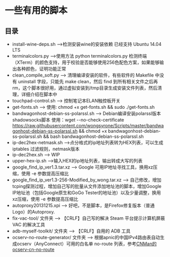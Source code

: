 # 一些有用的脚本
## 目录
* install-wine-deps.sh  -->检测安装wine的安装依赖 已经支持 Ubuntu 14.04 LTS
* terminalcolors.py  -->使用方法 python terminalcolors.py 检测终端（XTerm）的颜色支持，用于校验是否能够使用256色配色方案，如果能够输出各种颜色，证明功能正常
* clean_compile_soft.py  --> 清理编译安装的软件，有些软件的 Makefile 中没有 uninstall 字段，只能先 make clean，然后 find 到所有相关文件之后再 rm，这个脚本很好用，通过虚拟安装到/tmp目录生成安装文件列表，然后清理，详细介绍在脚本中
* touchpad-control.sh   --> 控制笔记本ELAN触控板开关
* get-fonts.sh           --> 使用: chmod +x get-fonts.sh && sudo ./get-fonts.sh
* bandwagonhost-debian-ss-polarssl.sh     --> Debian编译安装polarssl版本shadowsocks脚本  使用：wget --no-check-certificate https://raw.githubusercontent.com/wongsyrone/Scripts/master/bandwagonhost-debian-ss-polarssl.sh && chmod +x bandwagonhost-debian-ss-polarssl.sh && bash bandwagonhost-debian-ss-polarssl.sh
* ip-dec2hex-netmask.sh   -->点分格式的ip地址列表转为HEX列表，可以生成 iptables 过滤规则，netmask版本
* ip-dec2hex.sh     --> WIP
* upper-hex-ip.sh      -->输入HEX的ip地址列表，输出转成大写的列表
* google_find_ip_ver1.3.tar.xz   --> Google 可用IP地址寻找工具，换用xz压缩，使用 -e 参数提高压缩比
* google_find_ip_ver1.3-256-Modified_by_wong.tar.xz    --> 自己修改，增加tcping探测过程，增加自己写的批量从文件添加地址池的脚本，增加Google IP地址池（包括Google原生和GoGo Tester的地址池）以及少量调整，换用xz压缩，使用 -e 参数提高压缩比
* autoproxy20131215.xpi  --> 好吧，不是脚本，是Firefox修复版本（普通Logo）的Autoproxy.
* fix-vac-tool/ 文件夹  --> 【CRLF】自己写的解决 Steam 平台提示计算机屏蔽 VAC 的解决工具
* adb-myself-toolkit/ 文件夹  --> 【CRLF】自用的 ADB 工具
* ocserv-no-route-generator/ 文件夹 --> 根据apnic的中国IPv4路由表自动生成ocserv（AnyConnect）可用的白名单 no-route 列表，参考[CNMan的ocserv-cn-no-route](https://github.com/CNMan/ocserv-cn-no-route)

